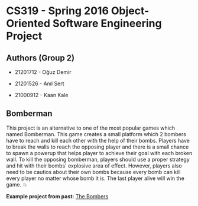 # CS319 - Spring 2016 Object-Oriented Software Engineering Project

## Authors (Group 2)

* 21201712 - Oğuz Demir

* 21201526 - Anıl Sert

* 21000912 - Kaan Kale

## Bomberman

This project is an alternative to one of the most popular games which named Bomberman. This game creates a small platform which 2 bombers have to reach and kill each other with the help of their bombs. Players have to break the walls to reach the opposing player and there is a small chance to spawn a powerup that helps player to achieve their goal with each broken wall. To kill the opposing bomberman, players should use a proper strategy and hit with their bombs' explosive area of effect. However, players also need to be cautios about their own bombs because every bomb can kill every player no matter whose bomb it is. The last player alive will win the game. :boom:

**Example project from past:** [The Bombers](http://www.cs.bilkent.edu.tr/~ugur/teaching/cs319/proj/08_04/)
